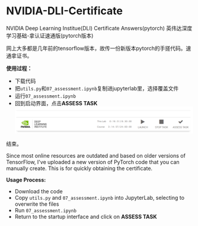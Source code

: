 # NVIDIA-DLI-Certificate
NVIDIA Deep Learning Institue(DLI) Certificate Answers(pytorch) 英伟达深度学习基础-拿认证速通版(pytorch版本)



网上大多都是几年前的tensorflow版本，故传一份新版本pytorch的手搓代码。速通拿证书。

**使用过程：**

+ 下载代码
+ 把`utils.py`和`07_assessment.ipynb`复制进jupyterlab里，选择覆盖文件
+ 运行`07_assessment.ipynb`
+ 回到启动界面，点击**ASSESS TASK**![image-20241029145205249](./images/image-20241029145205249.png)

结束。



Since most online resources are outdated and based on older versions of TensorFlow, I've uploaded a new version of PyTorch code that you can manually create. This is for quickly obtaining the certificate.

**Usage Process:**

- Download the code
- Copy `utils.py` and `07_assessment.ipynb` into JupyterLab, selecting to overwrite the files
- Run `07_assessment.ipynb`
- Return to the startup interface and click on **ASSESS TASK**

